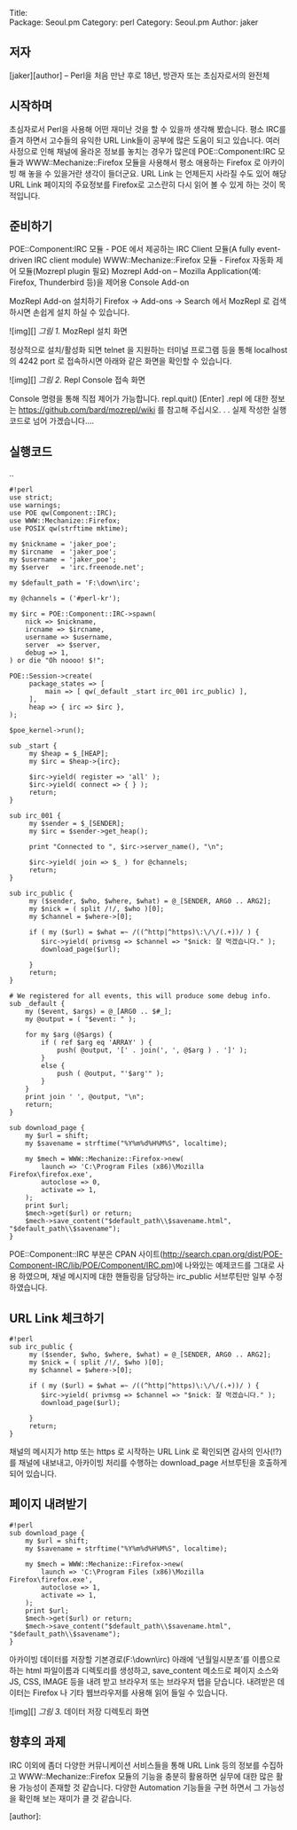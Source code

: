 Title:    
Package:  Seoul.pm
Category: perl
Category: Seoul.pm
Author:   jaker

## 저자

[jaker][author] – Perl을 처음 만난 후로 18년, 방관자 또는 초심자로서의 완전체


## 시작하며

초심자로서 Perl을 사용해 어떤 재미난 것을 할 수 있을까 생각해 봤습니다.
평소 IRC를 즐겨 하면서 고수들의 유익한 URL Link들이 공부에 많은 도움이 되고 있습니다.
여러 사정으로 인해 채널에 올라온 정보를 놓치는 경우가 많은데
POE::Component:IRC 모듈과 WWW::Mechanize::Firefox 모듈을 사용해서
평소 애용하는 Firefox 로 아카이빙 해 놓을 수 있을거란 생각이 들더군요.
URL Link 는 언제든지 사라질 수도 있어 해당 URL Link 페이지의 주요정보를
Firefox로 고스란히 다시 읽어 볼 수 있게 하는 것이 목적입니다.


## 준비하기

POE::Component:IRC 모듈 - POE 에서 제공하는 IRC Client 모듈(A fully event-driven IRC client module)
WWW::Mechanize::Firefox 모듈 - Firefox 자동화 제어 모듈(Mozrepl plugin 필요)
Mozrepl Add-on – Mozilla Application(예: Firefox, Thunderbird 등)을 제어용 Console Add-on

MozRepl Add-on 설치하기
Firefox -> Add-ons -> Search 에서 MozRepl 로 검색 하시면 손쉽게 설치 하실 수 있습니다.

![img][]
*그림 1.* MozRepl 설치 화면

정상적으로 설치/활성화 되면
telnet 을 지원하는 터미널 프로그램 등을 통해
localhost 의 4242 port 로 접속하시면 아래와 같은 화면을 확인할 수 있습니다.

![img][]
*그림 2.* Repl Console 접속 화면

Console 명령을 통해 직접 제어가 가능합니다.
repl.quit() [Enter]
.repl 에 대한 정보는 
https://github.com/bard/mozrepl/wiki
를 참고해 주십시오.
.
.
실제 작성한 실행코드로 넘어 가겠습니다….


## 실행코드

..

    #!perl
    use strict;
    use warnings;
    use POE qw(Component::IRC);
    use WWW::Mechanize::Firefox;
    use POSIX qw(strftime mktime);
    
    my $nickname = 'jaker_poe';
    my $ircname  = 'jaker_poe';
    my $username = 'jaker_poe';
    my $server   = 'irc.freenode.net';
    
    my $default_path = 'F:\down\irc';
    
    my @channels = ('#perl-kr');
    
    my $irc = POE::Component::IRC->spawn(
        nick => $nickname,
        ircname => $ircname,
        username => $username,
        server  => $server,
        debug => 1,
    ) or die "Oh noooo! $!";
    
    POE::Session->create(
         package_states => [
             main => [ qw(_default _start irc_001 irc_public) ],
         ],
         heap => { irc => $irc },
    );
    
    $poe_kernel->run();
    
    sub _start {
         my $heap = $_[HEAP];
         my $irc = $heap->{irc};
    
         $irc->yield( register => 'all' );
         $irc->yield( connect => { } );
         return;
    }
    
    sub irc_001 {
         my $sender = $_[SENDER];
         my $irc = $sender->get_heap();
    
         print "Connected to ", $irc->server_name(), "\n";
    
         $irc->yield( join => $_ ) for @channels;
         return;
    }
    
    sub irc_public {   
         my ($sender, $who, $where, $what) = @_[SENDER, ARG0 .. ARG2];
         my $nick = ( split /!/, $who )[0];
         my $channel = $where->[0];     
    
         if ( my ($url) = $what =~ /((^http|^https)\:\/\/(.+))/ ) {
            $irc->yield( privmsg => $channel => "$nick: 잘 먹겠습니다." );
            download_page($url);
                          
         }
         return;
    }
    
    # We registered for all events, this will produce some debug info.
    sub _default {
        my ($event, $args) = @_[ARG0 .. $#_];
        my @output = ( "$event: " );
    
        for my $arg (@$args) {
            if ( ref $arg eq 'ARRAY' ) {
                push( @output, '[' . join(', ', @$arg ) . ']' );
            }
            else {
                push ( @output, "'$arg'" );
            }
        }
        print join ' ', @output, "\n";
        return;
    }
    
    sub download_page {
        my $url = shift;
        my $savename = strftime("%Y%m%d%H%M%S", localtime);
        
        my $mech = WWW::Mechanize::Firefox->new(
            launch => 'C:\Program Files (x86)\Mozilla Firefox\firefox.exe',
            autoclose => 0,
            activate => 1,
        );
        print $url;
        $mech->get($url) or return;
        $mech->save_content("$default_path\\$savename.html", "$default_path\\$savename");    
    }

POE::Component::IRC 부분은
CPAN 사이트(http://search.cpan.org/dist/POE-Component-IRC/lib/POE/Component/IRC.pm)에
나와있는 예제코드를 그대로 사용 하였으며,
채널 메시지메 대한 핸들링을 담당하는 irc_public 서브루틴만 일부 수정 하였습니다.

## URL Link 체크하기

    #!perl
    sub irc_public {   
         my ($sender, $who, $where, $what) = @_[SENDER, ARG0 .. ARG2];
         my $nick = ( split /!/, $who )[0];
         my $channel = $where->[0];     
    
         if ( my ($url) = $what =~ /((^http|^https)\:\/\/(.+))/ ) {
            $irc->yield( privmsg => $channel => "$nick: 잘 먹겠습니다." );
            download_page($url);
                          
         }
         return;
    }

채널의 메시지가 http 또는 https 로 시작하는 URL Link 로 확인되면
감사의 인사(!?)를 채널에 내보내고,
아카이빙 처리를 수행하는 download_page 서브루틴을 호출하게 되어 있습니다.


## 페이지 내려받기

    #!perl
    sub download_page {
        my $url = shift;
        my $savename = strftime("%Y%m%d%H%M%S", localtime);
        
        my $mech = WWW::Mechanize::Firefox->new(
            launch => 'C:\Program Files (x86)\Mozilla Firefox\firefox.exe',
            autoclose => 1,
            activate => 1,
        );
        print $url;
        $mech->get($url) or return;
        $mech->save_content("$default_path\\$savename.html", "$default_path\\$savename");    
    }

아카이빙 데이터를 저장할 기본경로(F:\down\irc) 아래에
‘년월일시분초’를 이름으로 하는 html 파일이름과 디렉토리를 생성하고,
save_content 메소드로 페이지 소스와 JS, CSS, IMAGE 등을 내려 받고 브라우저 또는 브라우저 탭을 닫습니다.
내려받은 데이터는 Firefox 나 기타 웹브라우저를 사용해 읽어 들일 수 있습니다.

![img][]
*그림 3.* 데이터 저장 디렉토리 화면


## 향후의 과제

IRC 이외에 좀더 다양한 커뮤니케이션 서비스들을 통해 URL Link 등의 정보를 수집하고 
WWW::Mechanize::Firefox 모듈의 기능을 충분히 활용하면
실무에 대한 많은 활용 가능성이 존재할 것 같습니다.
다양한 Automation 기능들을 구현 하면서 그 가능성을 확인해 보는 재미가 클 것 같습니다.


[author]: 
